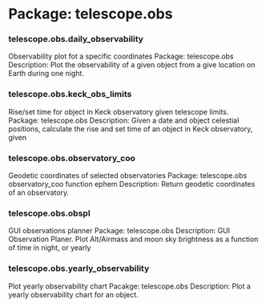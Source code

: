 # Package: telescope.obs


### telescope.obs.daily_observability

Observability plot fot a specific coordinates Package: telescope.obs Description: Plot the observability of a given object from a give location on Earth during one night.


### telescope.obs.keck_obs_limits

Rise/set time for object in Keck observatory given telescope limits. Package: telescope.obs Description: Given a date and object celestial positions, calculate the rise and set time of an object in Keck observatory, given


### telescope.obs.observatory_coo

Geodetic coordinates of selected observatories Package: telescope.obs observatory_coo function                                           ephem Description: Return geodetic coordinates of an observatory.


### telescope.obs.obspl

GUI observations planner Package: telescope.obs Description: GUI Observation Planer. Plot Alt/Airmass and moon sky brightness as a function of time in night, or yearly


### telescope.obs.yearly_observability

Plot yearly observability chart Pacakge: telescope.obs Description: Plot a yearly observability chart for an object.



